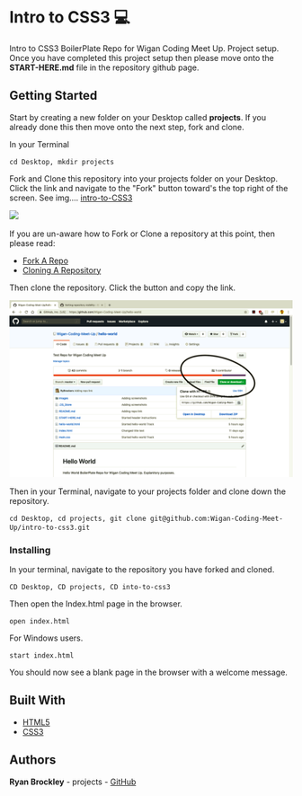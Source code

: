 # Intro to CSS3 :computer:


Intro to CSS3 BoilerPlate Repo for Wigan Coding Meet Up. Project setup. Once you have completed this project setup then please move onto the <b>START-HERE.md</b> file in the repository github page.

## Getting Started

Start by creating a new folder on your Desktop called <b>projects</b>. If you already done this then move onto the next step, fork and clone.

In your Terminal

```
cd Desktop, mkdir projects
```

 Fork and Clone this repository into your projects folder on your Desktop.
 Click the link and navigate to the "Fork" button toward's the top right of the screen. See img....
[intro-to-CSS3](git@github.com:Wigan-Coding-Meet-Up/intro-to-css3.git)


 ![](Images/Forking.png)

 If you are un-aware how to Fork or Clone a repository at this point, then please read:

* [Fork A Repo](https://help.github.com/en/articles/fork-a-repo)
* [Cloning A Repository](https://help.github.com/en/articles/cloning-a-repository)

Then clone the repository. Click the button and copy the link.

 ![](Images/Cloning.png)

 Then in your Terminal, navigate to your projects folder and clone down the repository.

 ```
 cd Desktop, cd projects, git clone git@github.com:Wigan-Coding-Meet-Up/intro-to-css3.git
 ```


### Installing

In your terminal, navigate to the repository you have forked and cloned.

```
CD Desktop, CD projects, CD into-to-css3
```

Then open the Index.html page in the browser.

```
open index.html
```

For Windows users.

```
start index.html
```

You should now see a blank page in the browser with a welcome message.

## Built With

* [HTML5](https://developer.mozilla.org/en-US/docs/Web/Guide/HTML/HTML5) 
* [CSS3](https://developer.mozilla.org/en-US/docs/Web/CSS/CSS3) 

## Authors

**Ryan Brockley** - projects - [GitHub](https://github.com/RyBrockers)
